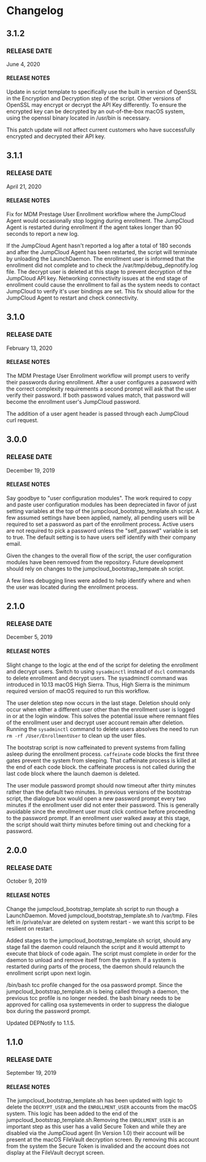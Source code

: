 # Changelog

## 3.1.2

### RELEASE DATE

June 4, 2020

#### RELEASE NOTES

Update in script template to specifically use the built in version of OpenSSL in the Encryption and Decryption step of the script. Other versions of OpenSSL may encrypt or decrypt the API Key differently. To ensure the encrypted key can be decrypted by an out-of-the-box macOS system, using the openssl binary located in /usr/bin is necessary.

This patch update will not affect current customers who have successfully encrypted and decrypted their API key.

## 3.1.1

### RELEASE DATE

April 21, 2020

#### RELEASE NOTES

Fix for MDM Prestage User Enrollment workflow where the JumpCloud Agent would occasionally stop logging during enrollment. The JumpCloud Agent is restarted during enrollment if the agent takes longer than 90 seconds to report a new log.

If the JumpCloud Agent hasn't reported a log after a total of 180 seconds and after the JumpCloud Agent has been restarted, the script will terminate by unloading the LaunchDaemon. The enrollment user is informed that the enrollment did not complete and to check the /var/tmp/debug_depnotify.log file. The decrypt user is deleted at this stage to prevent decryption of the JumpCloud API key. Networking connectivity issues at the end stage of enrollment could cause the enrollment to fail as the system needs to contact JumpCloud to verify it's user bindings are set. This fix should allow for the JumpCloud Agent to restart and check connectivity.

## 3.1.0

### RELEASE DATE

February 13, 2020

#### RELEASE NOTES

The MDM Prestage User Enrollment workflow will prompt users to verify their passwords during enrollment. After a user configures a password with the correct complexity requirements a second prompt will ask that the user verify their password. If both password values match, that password will become the enrollment user's JumpCloud password.

The addition of a user agent header is passed through each JumpCloud curl request.

## 3.0.0

### RELEASE DATE

December 19, 2019

#### RELEASE NOTES

Say goodbye to "user configuration modules". The work required to copy and paste user configuration modules has been depreciated in favor of just setting variables at the top of the jumpcloud_bootstrap_template.sh script. A few assumed settings have been applied, namely, all pending users will be required to set a password as part of the enrollment process. Active users are not required to pick a password unless the "self_passwd" variable is set to true. The default setting is to have users self identify with their company email.

Given the changes to the overall flow of the script, the user configuration modules have been removed from the repository. Future development should rely on changes to the jumpcloud_bootstrap_tempate.sh script.

A few lines debugging lines were added to help identify where and when the user was located during the enrollment process.

## 2.1.0

### RELEASE DATE

December 5, 2019

#### RELEASE NOTES

Slight change to the logic at the end of the script for deleting the enrollment and decrypt users. Switch to using `sysadminctl` instead of `dscl` commands to delete enrollment and decrypt users. The sysadminctl command was introduced in 10.13 macOS High Sierra. Thus, High Sierra is the minimum required version of macOS required to run this workflow.

The user deletion step now occurs in the last stage. Deletion should only occur when either a different user other than the enrollment user is logged in or at the login window. This solves the potential issue where remnant files of the enrollment user and decrypt user account remain after deletion. Running the `sysadminctl` command to delete users absolves the need to run `rm -rf /User/EnrollmentUser` to clean up the user files.

The bootstrap script is now caffeinated to prevent systems from falling asleep during the enrollment process. `caffeinate` code blocks the first three gates prevent the system from sleeping. That caffeinate process is killed at the end of each code block. the caffeinate process is not called during the last code block where the launch daemon is deleted.

The user module password prompt should now timeout after thirty minutes rather than the default two minutes. In previous versions of the bootstrap script, the dialogue box would open a new password prompt every two minutes if the enrollment user did not enter their password. This is generally avoidable since the enrollment user must click continue before proceeding to the password prompt. If an enrollment user walked away at this stage, the script should wait thirty minutes before timing out and checking for a password.

## 2.0.0

### RELEASE DATE

October 9, 2019

#### RELEASE NOTES

Change the jumpcloud_bootstrap_template.sh script to run though a LaunchDaemon. Moved jumpcloud_bootstrap_template.sh to /var/tmp. Files left in /private/var are deleted on system restart - we want this script to be resilient on restart.

Added stages to the jumpcloud_bootstrap_template.sh script, should any stage fail the daemon could relaunch the script and it would attempt to execute that block of code again. The script must complete in order for the daemon to unload and remove itself from the system. If a system is restarted during parts of the process, the daemon should relaunch the enrollment script upon next login.

/bin/bash tcc profile changed for the osa password prompt. Since the jumpcloud_bootstrap_template.sh is being called through a daemon, the previous tcc profile is no longer needed. the bash binary needs to be approved for calling osa systemevents in order to suppress the dialogue box during the password prompt.

Updated DEPNotify to 1.1.5.

## 1.1.0

### RELEASE DATE

September 19, 2019

#### RELEASE NOTES

The jumpcloud_bootstrap_template.sh has been updated with logic to delete the `DECRYPT_USER` and the `ENROLLMENT_USER` accounts from the macOS system. This logic has been added to the end of the jumpcloud_bootstrap_template.sh.Removing the `ENROLLMENT_USER` is an important step as this user has a valid Secure Token and while they are disabled via the JumpCloud agent (In Version 1.0) their account will be present at the macOS FileVault decryption screen. By removing this account from the system the Secure Token is invalided and the account does not display at the FileVault decrypt screen.
